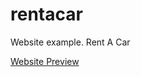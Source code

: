 # rentacar
Website example. Rent A Car

<a href="https://...](https://htmlpreview.github.io/?https://github.com/rogermarticampusnet/rentacar/blob/main/index.html" target="_blank">Website Preview</a>
